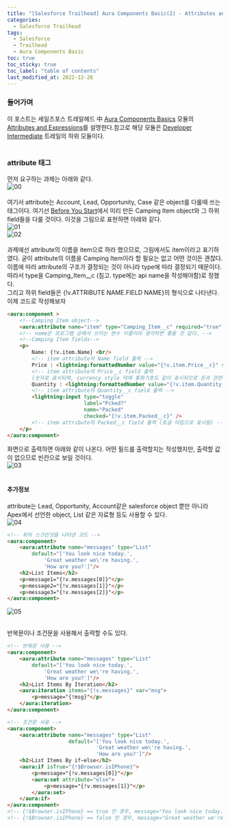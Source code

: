 ```yaml
---
title: "[Salesforce Trailhead] Aura Components Basic(2) - Attributes and Expressions"
categories:
  - Salesforce Trailhead
tags:
  - Salesforce
  - Trailhead
  - Aura Components Basic
toc: true
toc_sticky: true
toc_label: "table of contents"
last_modified_at: 2022-12-28
---
```


### 들어가며

이 포스트는 세일즈포스 트레일헤드 中 [Aura Components Basics](https://trailhead.salesforce.com/ko/content/learn/modules/lex_dev_lc_basics) 모듈의 [Attributes and Expressions](https://trailhead.salesforce.com/content/learn/modules/lex_dev_lc_basics/lex_dev_lc_basics_attributes_expressions?trail_id=force_com_dev_intermediate)를 설명한다.참고로 해당 모듈은 [Developer Intermediate](https://trailhead.salesforce.com/content/learn/trails/force_com_dev_intermediate) 트레일의 하위 모듈이다. <br><br>
### attribute 태그
먼저 요구하는 과제는 아래와 같다. <br>
![00](https://user-images.githubusercontent.com/69135840/209771788-13a36d9f-21c0-41c3-a8b5-7aa72166486a.png)<br><br>
여기서 attribute는 Account, Lead, Opportunity, Case 같은 object를 다룰때 쓰는 태그이다. 여기선 [Before You Start](https://trailhead.salesforce.com/ko/content/learn/modules/lex_dev_lc_basics/lex_dev_lc_basics_prereqs)에서 미리 만든 Camping Item object와 그 하위 field들을 다룰 것이다. 이것을 그림으로 표현하면 아래와 같다. <br>
![01](https://user-images.githubusercontent.com/69135840/209771737-54c4ff97-d384-4ce7-a300-5546b5e91796.png)<br>
![02](https://user-images.githubusercontent.com/69135840/209771740-8e13079a-9273-4b64-9149-971ea343c4f2.png)<br><br>
과제에선 attribute의 이름을 item으로 하라 했으므로, 그림에서도 item이라고 표기하였다. 굳이 attribute의 이름을 Camping Item이라 할 필요는 없고 어떤 것이든 괜찮다. 이름에 따라 attribute의 구조가 결정되는 것이 아니라 type에 따라 결정되기 때문이다. 따라서 type을 Camping_Item__c (침고. type에는 api name을 작성해야함)로 정했다. <br>
그리고 하위 field들은 {!v.ATTRIBUTE NAME.FIELD NAME}의 형식으로 나타낸다. 이제 코드로 작성해보자
```html
<aura:component >
    <!--Camping Item object-->
    <aura:attribute name="item" type="Camping_Item__c" required="true" default=""/>
    <!-- name은 프로그램 상에서 쓰이는 변수 이름이라 생각하면 좋을 것 같다. -->
    <!--Camping Item fields-->
    <p>
        Name: {!v.item.Name} <br/>
        <!-- item attribute의 Name field 출력 -->
        Price : <lightning:formattedNumber value="{!v.item.Price__c}" style= "currency"/><br/>
        <!-- item attribute의 Price__c field 출력 
        (숫자로 표시되며, currency style 덕에 통화기호도 같이 표시되므로 돈과 관련된 정보임을 나타낼 수 있음) -->
        Quantity : <lightning:formattedNumber value="{!v.item.Quantity__c}"/><br/>
        <!-- item attribute의 Quantity__c field 출력 -->
        <lightning:input type="toggle"
                         label="Pcked?"
                         name="Packed"
                         checked="{!v.item.Packed__c}" />
        <!-- item attribute의 Packed__c field 출력 (토글 타입으로 표시됨) -->
    </p>
</aura:component>
```
화면으로 출력하면 아래와 같이 나온다. 어떤 필드를 출력할지는 작성했지만, 출력할 값이 없으므로 빈칸으로 보일 것이다.<br> 
![03](https://user-images.githubusercontent.com/69135840/209776384-d8ee926b-2d8b-43a1-a590-f1dc92f79382.png)<br><br>

#### 추가정보
attribute는 Lead, Opportunity, Account같은 salesforce object 뿐만 아니라 Apex에서 선언한 object, List 같은 자료형 등도 사용할 수 있다.<br>
![04](https://user-images.githubusercontent.com/69135840/209778348-71376474-6586-433c-934e-a2d919198256.png)<br>
```html
<!-- 위의 스크린샷을 나타낸 코드 -->
<aura:component>
    <aura:attribute name="messages" type="List"
        default="['You look nice today.',
            'Great weather we\'re having.',
            'How are you?']"/>
    <h2>List Items</h2>
    <p>message1="{!v.messages[0]}"</p>
    <p>message2="{!v.messages[1]}"</p>
    <p>message3="{!v.messages[2]}"</p>
</aura:component>
```
![05](https://user-images.githubusercontent.com/69135840/209778352-d3d3378f-c1fd-4015-b52f-464e51d4af01.png)<br><br>

반복문이나 조건문을 사용해서 출력할 수도 있다.
```html
<!-- 반복문 사용 -->
<aura:component>
    <aura:attribute name="messages" type="List"
        default="['You look nice today.',
            'Great weather we\'re having.',
            'How are you?']"/>
    <h2>List Items By Iteration</h2>
    <aura:iteration items="{!v.messages}" var="msg">
        <p>message="{!msg}"</p>
    </aura:iteration>
</aura:component>
```
```html
<!-- 조건문 사용 -->
<aura:component>
    <aura:attribute name="messages" type="List"
                    default="['You look nice today.',
                             'Great weather we\'re having.',
                             'How are you?']"/>
    <h2>List Items By if~else</h2>
    <aura:if isTrue="{!$Browser.isIPhone}">
        <p>message="{!v.messages[0]}"</p>
        <aura:set attribute="else">
            <p>message="{!v.messages[1]}"</p>
        </aura:set>
    </aura:if>
</aura:component>
<!-- {!$Browser.isIPhone} == true 인 경우, message="You look nice today." -->
<!-- {!$Browser.isIPhone} == false 인 경우, message="Great weather we're having." -->
```